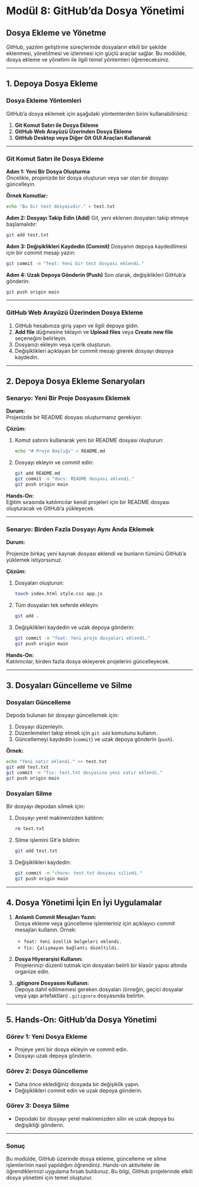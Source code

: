 # **Modül 8: GitHub’da Dosya Yönetimi**

## **Dosya Ekleme ve Yönetme**

GitHub, yazılım geliştirme süreçlerinde dosyaların etkili bir şekilde eklenmesi, yönetilmesi ve izlenmesi için güçlü araçlar sağlar. Bu modülde, dosya ekleme ve yönetimi ile ilgili temel yöntemleri öğreneceksiniz.

---

## **1. Depoya Dosya Ekleme**

### **Dosya Ekleme Yöntemleri**

GitHub’a dosya eklemek için aşağıdaki yöntemlerden birini kullanabilirsiniz:

1. **Git Komut Satırı ile Dosya Ekleme**
2. **GitHub Web Arayüzü Üzerinden Dosya Ekleme**
3. **GitHub Desktop veya Diğer Git GUI Araçları Kullanarak**

---

### **Git Komut Satırı ile Dosya Ekleme**

**Adım 1: Yeni Bir Dosya Oluşturma**  
Öncelikle, projenizde bir dosya oluşturun veya var olan bir dosyayı güncelleyin.

**Örnek Komutlar:**

```bash
echo "Bu bir test dosyasıdır." > test.txt
```

**Adım 2: Dosyayı Takip Edin (Add)**
Git, yeni eklenen dosyaları takip etmeye başlamalıdır:

```bash
git add test.txt
```

**Adım 3: Değişiklikleri Kaydedin (Commit)**
Dosyanın depoya kaydedilmesi için bir commit mesajı yazın:

```bash
git commit -m "feat: Yeni bir test dosyası eklendi."
```

**Adım 4: Uzak Depoya Gönderin (Push)**
Son olarak, değişiklikleri GitHub’a gönderin:

```bash
git push origin main
```

---

### **GitHub Web Arayüzü Üzerinden Dosya Ekleme**

1. GitHub hesabınıza giriş yapın ve ilgili depoya gidin.
2. **Add file** düğmesine tıklayın ve **Upload files** veya **Create new file** seçeneğini belirleyin.
3. Dosyanızı ekleyin veya içerik oluşturun.
4. Değişiklikleri açıklayan bir commit mesajı girerek dosyayı depoya kaydedin.

---

## **2. Depoya Dosya Ekleme Senaryoları**

### **Senaryo: Yeni Bir Proje Dosyasını Eklemek**

**Durum:**  
Projenizde bir README dosyası oluşturmanız gerekiyor.

**Çözüm:**  

1. Komut satırını kullanarak yeni bir README dosyası oluşturun:

   ```bash
   echo "# Proje Başlığı" > README.md
   ```

2. Dosyayı ekleyin ve commit edin:

   ```bash
   git add README.md
   git commit -m "docs: README dosyası eklendi."
   git push origin main
   ```

**Hands-On:**  
Eğitim sırasında katılımcılar kendi projeleri için bir README dosyası oluşturacak ve GitHub’a yükleyecek.

---

### **Senaryo: Birden Fazla Dosyayı Aynı Anda Eklemek**

**Durum:**  

Projenize birkaç yeni kaynak dosyası eklendi ve bunların tümünü GitHub’a yüklemek istiyorsunuz.

**Çözüm:**

1. Dosyaları oluşturun:

   ```bash
   touch index.html style.css app.js
   ```

2. Tüm dosyaları tek seferde ekleyin:

   ```bash
   git add .
   ```

3. Değişiklikleri kaydedin ve uzak depoya gönderin:

   ```bash
   git commit -m "feat: Yeni proje dosyaları eklendi."
   git push origin main
   ```

**Hands-On:**  
Katılımcılar, birden fazla dosya ekleyerek projelerini güncelleyecek.

---

## **3. Dosyaları Güncelleme ve Silme**

### **Dosyaları Güncelleme**

Depoda bulunan bir dosyayı güncellemek için:

1. Dosyayı düzenleyin.
2. Düzenlemeleri takip etmek için `git add` komutunu kullanın.
3. Güncellemeyi kaydedin (`commit`) ve uzak depoya gönderin (`push`).

**Örnek:**

```bash
echo "Yeni satır eklendi." >> test.txt
git add test.txt
git commit -m "fix: test.txt dosyasına yeni satır eklendi."
git push origin main
```

### **Dosyaları Silme**

Bir dosyayı depodan silmek için:

1. Dosyayı yerel makinenizden kaldırın:

   ```bash
   rm test.txt
   ```

2. Silme işlemini Git'e bildirin:

   ```bash
   git add test.txt
   ```

3. Değişiklikleri kaydedin:

   ```bash
   git commit -m "chore: test.txt dosyası silindi."
   git push origin main
   ```

---

## **4. Dosya Yönetimi İçin En İyi Uygulamalar**

1. **Anlamlı Commit Mesajları Yazın:**  
   Dosya ekleme veya güncelleme işlemleriniz için açıklayıcı commit mesajları kullanın.
   Örnek:  
   - `feat: Yeni özellik belgeleri eklendi.`
   - `fix: Çalışmayan bağlantı düzeltildi.`

2. **Dosya Hiyerarşisi Kullanın:**  
   Projelerinizi düzenli tutmak için dosyaları belirli bir klasör yapısı altında organize edin.

3. **.gitignore Dosyasını Kullanın:**  
   Depoya dahil edilmemesi gereken dosyaları (örneğin, geçici dosyalar veya yapı artefaktları) `.gitignore` dosyasında belirtin.

---

## **5. Hands-On: GitHub’da Dosya Yönetimi**

### **Görev 1: Yeni Dosya Ekleme**

- Projeye yeni bir dosya ekleyin ve commit edin.
- Dosyayı uzak depoya gönderin.

### **Görev 2: Dosya Güncelleme**

- Daha önce eklediğiniz dosyada bir değişiklik yapın.
- Değişiklikleri commit edin ve uzak depoya gönderin.

### **Görev 3: Dosya Silme**

- Depodaki bir dosyayı yerel makinenizden silin ve uzak depoya bu değişikliği gönderin.

---

### **Sonuç**

Bu modülde, GitHub üzerinde dosya ekleme, güncelleme ve silme işlemlerinin nasıl yapıldığını öğrendiniz. Hands-on aktiviteler ile öğrendiklerinizi uygulama fırsatı buldunuz. Bu bilgi, GitHub projelerinde etkili dosya yönetimi için temel oluşturur.
